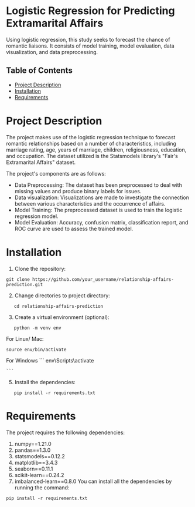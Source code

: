# Logistic Regression for Predicting Extramarital Affairs 
Using logistic regression, this study seeks to forecast the chance of romantic liaisons. It consists of model training, model evaluation, data visualization, and data preprocessing.

## Table of Contents
- [Project Description](#project-description)
- [Installation](#installation)
- [Requirements](#requirements)

# Project Description
The project makes use of the logistic regression technique to forecast romantic relationships based on a number of characteristics, including marriage rating, age, years of marriage, children, religiousness, education, and occupation. The dataset utilized is the Statsmodels library's "Fair's Extramarital Affairs" dataset.

The project's components are as follows:

- Data Preprocessing: The dataset has been preprocessed to deal with missing values and produce binary labels for issues.
- Data visualization: Visualizations are made to investigate the connection between various characteristics and the occurrence of affairs.
- Model Training: The preprocessed dataset is used to train the logistic regression model.
- Model Evaluation: Accuracy, confusion matrix, classification report, and ROC curve are used to assess the trained model.

# Installation

1. Clone the repository:
```
git clone https://github.com/your_username/relationship-affairs-prediction.git
```

2. Change directories to project directory:
```
   cd relationship-affairs-prediction
```

3. Create a virtual environment (optional):
```
   python -m venv env
```

   For Linux/ Mac:
   ```
   source env/bin/activate
  ```
   
   For Windows
    ```
    env\Scripts\activate
    
    ```

5. Install the dependencies:
```
   pip install -r requirements.txt
```


# Requirements
The project requires the following dependencies:

1. numpy==1.21.0
2. pandas==1.3.0
3. statsmodels==0.12.2
4. matplotlib==3.4.3
5. seaborn==0.11.1
6. scikit-learn==0.24.2
7. imbalanced-learn==0.8.0
You can install all the dependencies by running the command:
```
pip install -r requirements.txt
```
 
